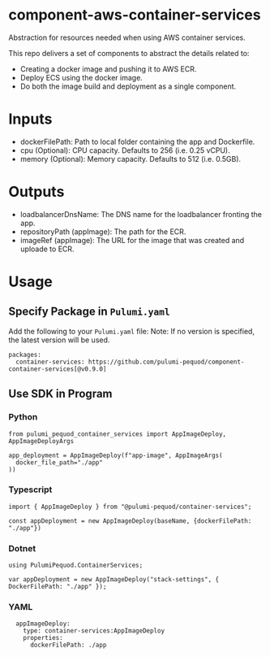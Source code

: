 # component-aws-container-services

Abstraction for resources needed when using AWS container services. 

This repo delivers a set of components to abstract the details related to:
- Creating a docker image and pushing it to AWS ECR.
- Deploy ECS using the docker image. 
- Do both the image build and deployment as a single component.

# Inputs

* dockerFilePath: Path to local folder containing the app and Dockerfile.
* cpu (Optional): CPU capacity. Defaults to 256 (i.e. 0.25 vCPU).
* memory (Optional): Memory capacity. Defaults to 512 (i.e. 0.5GB).

# Outputs

* loadbalancerDnsName: The DNS name for the loadbalancer fronting the app.
* repositoryPath (appImage): The path for the ECR.
* imageRef (appImage): The URL for the image that was created and uploade to ECR.

# Usage
## Specify Package in `Pulumi.yaml`

Add the following to your `Pulumi.yaml` file:
Note: If no version is specified, the latest version will be used.

```
packages:
  container-services: https://github.com/pulumi-pequod/component-container-services[@v0.9.0]
``` 

## Use SDK in Program

### Python
```
from pulumi_pequod_container_services import AppImageDeploy, AppImageDeployArgs

app_deployment = AppImageDeploy(f"app-image", AppImageArgs(  
  docker_file_path="./app"
))
```

### Typescript
```
import { AppImageDeploy } from "@pulumi-pequod/container-services";

const appDeployment = new AppImageDeploy(baseName, {dockerFilePath: "./app"})
```

### Dotnet
```
using PulumiPequod.ContainerServices;

var appDeployment = new AppImageDeploy("stack-settings", { DockerFilePath: "./app" });
```

### YAML
```
  appImageDeploy:
    type: container-services:AppImageDeploy
    properties:
      dockerFilePath: ./app
```




